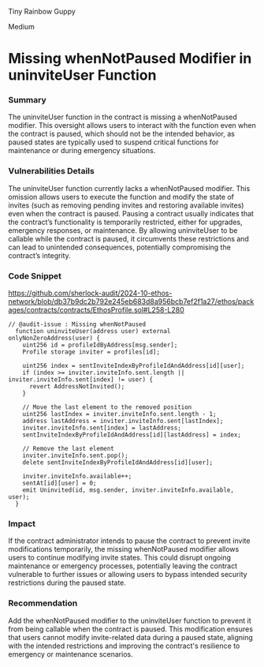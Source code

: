 Tiny Rainbow Guppy

Medium

# Missing whenNotPaused Modifier in uninviteUser Function

###  Summary
The uninviteUser function in the contract is missing a whenNotPaused modifier. This oversight allows users to interact with the function even when the contract is paused, which should not be the intended behavior, as paused states are typically used to suspend critical functions for maintenance or during emergency situations.
### Vulnerabilities Details
The uninviteUser function currently lacks a whenNotPaused modifier. This omission allows users to execute the function and modify the state of invites (such as removing pending invites and restoring available invites) even when the contract is paused. Pausing a contract usually indicates that the contract’s functionality is temporarily restricted, either for upgrades, emergency responses, or maintenance. By allowing uninviteUser to be callable while the contract is paused, it circumvents these restrictions and can lead to unintended consequences, potentially compromising the contract’s integrity.
### Code Snippet
https://github.com/sherlock-audit/2024-10-ethos-network/blob/db37b9dc2b792e245eb683d8a956bcb7ef2f1a27/ethos/packages/contracts/contracts/EthosProfile.sol#L258-L280
```
// @audit-issue : Missing whenNotPaused
  function uninviteUser(address user) external onlyNonZeroAddress(user) {
    uint256 id = profileIdByAddress[msg.sender];
    Profile storage inviter = profiles[id];

    uint256 index = sentInviteIndexByProfileIdAndAddress[id][user];
    if (index >= inviter.inviteInfo.sent.length || inviter.inviteInfo.sent[index] != user) {
      revert AddressNotInvited();
    }

    // Move the last element to the removed position
    uint256 lastIndex = inviter.inviteInfo.sent.length - 1;
    address lastAddress = inviter.inviteInfo.sent[lastIndex];
    inviter.inviteInfo.sent[index] = lastAddress;
    sentInviteIndexByProfileIdAndAddress[id][lastAddress] = index;

    // Remove the last element
    inviter.inviteInfo.sent.pop();
    delete sentInviteIndexByProfileIdAndAddress[id][user];

    inviter.inviteInfo.available++;
    sentAt[id][user] = 0;
    emit Uninvited(id, msg.sender, inviter.inviteInfo.available, user);
  }
```
### Impact
If the contract administrator intends to pause the contract to prevent invite modifications temporarily, the missing whenNotPaused modifier allows users to continue modifying invite states. This could disrupt ongoing maintenance or emergency processes, potentially leaving the contract vulnerable to further issues or allowing users to bypass intended security restrictions during the paused state.
### Recommendation
Add the whenNotPaused modifier to the uninviteUser function to prevent it from being callable when the contract is paused. This modification ensures that users cannot modify invite-related data during a paused state, aligning with the intended restrictions and improving the contract's resilience to emergency or maintenance scenarios.